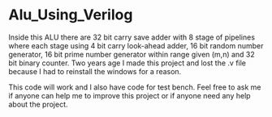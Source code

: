 # Alu_Using_Verilog
Inside this ALU there are 32 bit carry save adder with 8 stage of pipelines where each stage using 4 bit carry look-ahead adder, 16 bit random number generator, 16 bit prime number generator within range given (m,n)  and 32 bit binary counter.
Two years age I made this project and lost the .v file because I had to reinstall the windows for a reason.

This code will work and I also have code for test bench.
Feel free to ask me if anyone can help me to improve this project or if anyone need any help about the project.
